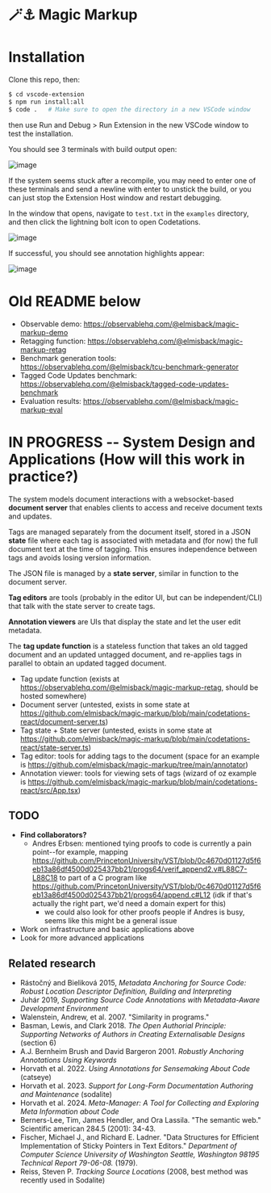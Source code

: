 # 🪄⚓ Magic Markup

# Installation
Clone this repo, then:
```bash
$ cd vscode-extension
$ npm run install:all
$ code .   # Make sure to open the directory in a new VSCode window
```
then use Run and Debug > Run Extension in the new VSCode window to test the installation.

You should see 3 terminals with build output open:  

![image](https://github.com/user-attachments/assets/86b4af17-6f17-47f1-8115-218081df386e)

If the system seems stuck after a recompile, you may need to enter one of these terminals and send a newline with enter to unstick the build, or you can just stop the Extension Host window and restart debugging.

In the window that opens, navigate to `test.txt` in the `examples` directory, and then click the lightning bolt icon to open Codetations.  

![image](https://github.com/user-attachments/assets/fd7ba386-06c4-4b4b-80fe-e9cf5a70ad41)

If successful, you should see annotation highlights appear:  

![image](https://github.com/user-attachments/assets/a665fc43-2159-4108-93c8-99c4a8ace3e1)

# Old README below



* Observable demo: https://observablehq.com/@elmisback/magic-markup-demo
* Retagging function: https://observablehq.com/@elmisback/magic-markup-retag
* Benchmark generation tools: https://observablehq.com/@elmisback/tcu-benchmark-generator
* Tagged Code Updates benchmark: https://observablehq.com/@elmisback/tagged-code-updates-benchmark
* Evaluation results: https://observablehq.com/@elmisback/magic-markup-eval

# IN PROGRESS -- System Design and Applications (How will this work in practice?)

The system models document interactions with a websocket-based **document server** that enables clients to access and receive document texts and updates.

Tags are managed separately from the document itself, stored in a JSON **state** file where each tag is associated with metadata and (for now) the full document text at the time of tagging.
This ensures independence between tags and avoids losing version information.

The JSON file is managed by a **state server**, similar in function to the document server.

**Tag editors** are tools (probably in the editor UI, but can be independent/CLI) that talk with the state server to create tags.

**Annotation viewers** are UIs that display the state and let the user edit metadata.

The **tag update function** is a stateless function that takes an old tagged document and an updated untagged document, and re-applies tags in parallel to obtain an updated tagged document.

* Tag update function (exists at https://observablehq.com/@elmisback/magic-markup-retag, should be hosted somewhere)
* Document server (untested, exists in some state at https://github.com/elmisback/magic-markup/blob/main/codetations-react/document-server.ts)
* Tag state + State server (untested, exists in some state at https://github.com/elmisback/magic-markup/blob/main/codetations-react/state-server.ts)
* Tag editor: tools for adding tags to the document (space for an example is https://github.com/elmisback/magic-markup/tree/main/annotator)
* Annotation viewer: tools for viewing sets of tags (wizard of oz example is https://github.com/elmisback/magic-markup/blob/main/codetations-react/src/App.tsx)

## TODO
* **Find collaborators?**
  * Andres Erbsen: mentioned tying proofs to code is currently a pain point--for example, mapping https://github.com/PrincetonUniversity/VST/blob/0c4670d01127d5f6eb13a86df4500d025437bb21/progs64/verif_append2.v#L88C7-L88C18 to part of a C program like https://github.com/PrincetonUniversity/VST/blob/0c4670d01127d5f6eb13a86df4500d025437bb21/progs64/append.c#L12 (idk if that's actually the right part, we'd need a domain expert for this)
    * we could also look for other proofs people if Andres is busy, seems like this might be a general issue
* Work on infrastructure and basic applications above
* Look for more advanced applications

## Related research
* Rástočný and Bieliková 2015, *Metadata Anchoring for Source Code: Robust Location Descriptor Definition, Building and Interpreting*
* Juhár 2019, *Supporting Source Code Annotations with Metadata-Aware Development Environment*
* Walenstein, Andrew, et al. 2007. "Similarity in programs."
* Basman, Lewis, and Clark 2018. *The Open Authorial Principle: Supporting Networks of Authors in Creating Externalisable Designs* (section 6)
* A.J. Bernheim Brush and David Bargeron 2001. *Robustly Anchoring Annotations Using Keywords*
* Horvath et al. 2022. *Using Annotations for Sensemaking About Code* (catseye)
* Horvath et al. 2023. *Support for Long-Form Documentation Authoring and Maintenance* (sodalite)
* Horvath et al. 2024. *Meta-Manager: A Tool for Collecting and Exploring Meta Information about Code*
* Berners-Lee, Tim, James Hendler, and Ora Lassila. "The semantic web." Scientific american 284.5 (2001): 34-43.
* Fischer, Michael J., and Richard E. Ladner. "Data Structures for Efficient Implementation of Sticky Pointers in Text Editors." *Department of Computer Science University of Washington Seattle, Washington 98195 Technical Report 79-06-08.* (1979).
* Reiss, Steven P. *Tracking Source Locations* (2008, best method was recently used in Sodalite)
